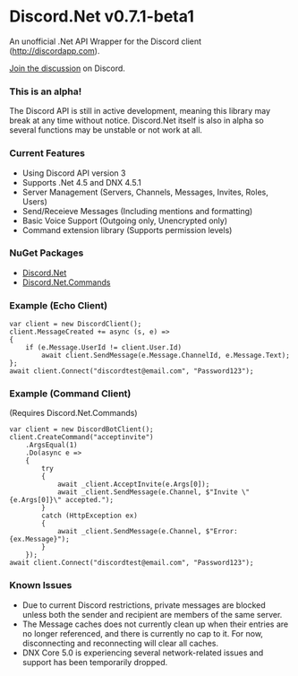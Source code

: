 # Discord.Net v0.7.1-beta1
An unofficial .Net API Wrapper for the Discord client (http://discordapp.com).

[Join the discussion](https://discord.gg/0SBTUU1wZTVjAMPx) on Discord.

### This is an alpha!
The Discord API is still in active development, meaning this library may break at any time without notice.
Discord.Net itself is also in alpha so several functions may be unstable or not work at all. 

### Current Features
- Using Discord API version 3
- Supports .Net 4.5 and DNX 4.5.1
- Server Management (Servers, Channels, Messages, Invites, Roles, Users)
- Send/Receieve Messages (Including mentions and formatting)
- Basic Voice Support (Outgoing only, Unencrypted only)
- Command extension library (Supports permission levels)

### NuGet Packages
- [Discord.Net](https://www.nuget.org/packages/Discord.Net/)
- [Discord.Net.Commands](https://www.nuget.org/packages/Discord.Net.Commands/)

### Example (Echo Client)
```
var client = new DiscordClient();
client.MessageCreated += async (s, e) =>
{
	if (e.Message.UserId != client.User.Id)
		await client.SendMessage(e.Message.ChannelId, e.Message.Text);
};
await client.Connect("discordtest@email.com", "Password123");
```

### Example (Command Client)
(Requires Discord.Net.Commands)
```
var client = new DiscordBotClient();
client.CreateCommand("acceptinvite")
	.ArgsEqual(1)
	.Do(async e =>
	{
		try
		{
			await _client.AcceptInvite(e.Args[0]);
			await _client.SendMessage(e.Channel, $"Invite \"{e.Args[0]}\" accepted.");
		}
		catch (HttpException ex)
		{
			await _client.SendMessage(e.Channel, $"Error: {ex.Message}");
		}
	});
await client.Connect("discordtest@email.com", "Password123");
```

### Known Issues
- Due to current Discord restrictions, private messages are blocked unless both the sender and recipient are members of the same server.
- The Message caches does not currently clean up when their entries are no longer referenced, and there is currently no cap to it. For now, disconnecting and reconnecting will clear all caches.
- DNX Core 5.0 is experiencing several network-related issues and support has been temporarily dropped.
